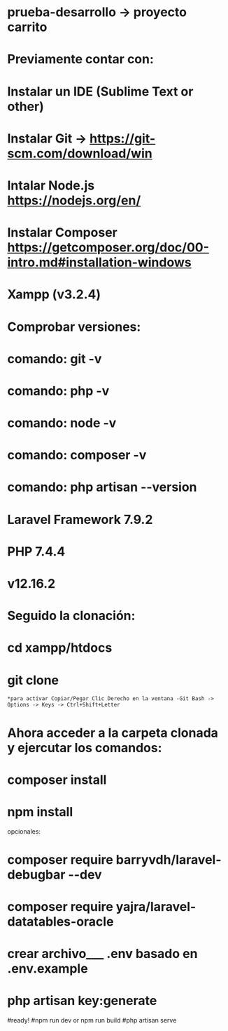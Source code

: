 # prueba-desarrollo -> proyecto carrito

# Previamente contar con:
# Instalar un IDE (Sublime Text or other)
# Instalar Git -> https://git-scm.com/download/win
# Intalar Node.js https://nodejs.org/en/
# Instalar Composer https://getcomposer.org/doc/00-intro.md#installation-windows
# Xampp (v3.2.4)

# Comprobar versiones:
# comando:      git -v
# comando:      php -v
# comando:      node -v
# comando:      composer -v
# comando:      php artisan --version

# Laravel Framework 7.9.2
# PHP 7.4.4
# v12.16.2


# Seguido la clonación:
# cd xampp/htdocs
# git clone <url>
    *para activar Copiar/Pegar Clic Derecho en la ventana -Git Bash -> Options -> Keys -> Ctrl+Shift+Letter
# Ahora acceder a la carpeta clonada y ejercutar los comandos:
# composer install
# npm install
opcionales:
# composer require barryvdh/laravel-debugbar --dev
# composer require yajra/laravel-datatables-oracle

# crear archivo___ .env  __basado en__  .env.example
# php artisan key:generate

#ready!
#npm run dev or npm run build
#php artisan serve
